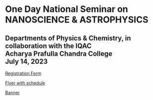 <h1> One Day National Seminar on<br> NANOSCIENCE & ASTROPHYSICS </h1>
<h2> Departments of Physics & Chemistry, in collaboration with the IQAC <br> Acharya Prafulla Chandra College <br> July 14, 2023 </h2>

[Registration Form](https://docs.google.com/forms/d/e/1FAIpQLSeYIFNxPRA2ltJ5-CRoekI2VipQBPTXFRlYzUhedowBLrWzcQ/viewform?usp=sf_link)

[Flyer with schedule](https://apccphysics.github.io/nano2astro-schedule-dark.pdf)

[Banner](https://apccphysics.github.io/nano2astro.pdf)
